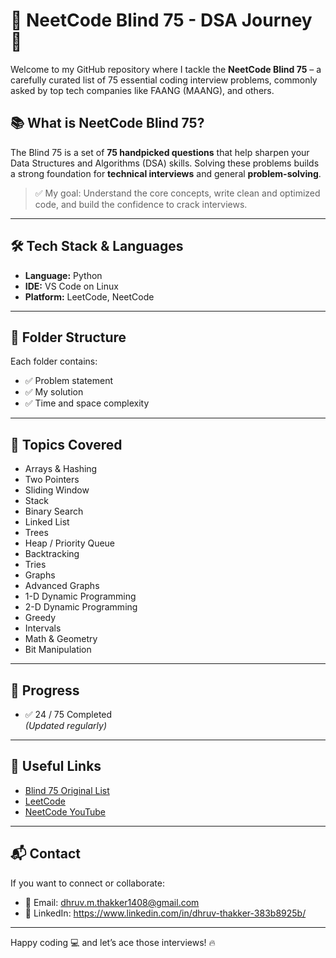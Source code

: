 # 🧠 NeetCode Blind 75 - DSA Journey 🚀

Welcome to my GitHub repository where I tackle the **NeetCode Blind 75** – a carefully curated list of 75 essential coding interview problems, commonly asked by top tech companies like FAANG (MAANG), and others.

## 📚 What is NeetCode Blind 75?

The Blind 75 is a set of **75 handpicked questions** that help sharpen your Data Structures and Algorithms (DSA) skills. Solving these problems builds a strong foundation for **technical interviews** and general **problem-solving**.

> ✅ My goal: Understand the core concepts, write clean and optimized code, and build the confidence to crack interviews.

---

## 🛠️ Tech Stack & Languages

- **Language:** Python
- **IDE:** VS Code on Linux
- **Platform:** LeetCode, NeetCode

---

## 📂 Folder Structure


Each folder contains:
- ✅ Problem statement 
- ✅ My solution  
- ✅ Time and space complexity

---

## 🧠 Topics Covered

- Arrays & Hashing
- Two Pointers
- Sliding Window
- Stack
- Binary Search
- Linked List
- Trees
- Heap / Priority Queue
- Backtracking
- Tries
- Graphs
- Advanced Graphs
- 1-D Dynamic Programming
- 2-D Dynamic Programming
- Greedy
- Intervals
- Math & Geometry
- Bit Manipulation

---

## 🚧 Progress

- ✅ 24 / 75 Completed  
*(Updated regularly)*

---


## 📌 Useful Links

- [Blind 75 Original List](https://neetcode.io/practice)
- [LeetCode](https://leetcode.com/)
- [NeetCode YouTube](https://www.youtube.com/c/NeetCode)

---

## 📬 Contact

If you want to connect or collaborate:
- 📧 Email: dhruv.m.thakker1408@gmail.com
- 💼 LinkedIn: https://www.linkedin.com/in/dhruv-thakker-383b8925b/

---

Happy coding 💻 and let’s ace those interviews! 🔥



